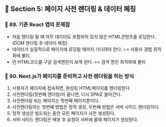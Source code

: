 ## 📙 Section 5: 페이지 사전 렌더링 & 데이터 페칭

### 🔖 89. 기존 React 앱의 문제점

- 처음 렌더링 될 때 아무 데이터도 포함되어 있지 않은 HTML콘텐츠를 로딩한다. (DOM 렌더링 후 데이터 페칭)
- 데이터가 실질적으로 페이지에 로딩될 때까지 기다려야 한다. => 사용자 경험 최적화에 불리
- 빈 HTML코드를 구글 검색엔진이 보게 된다. => 검색 엔진 최적화에 불리

### 🔖 90. Next.js가 페이지를 준비하고 사전 렌더링을 하는 방식

1. 사용자가 페이지에 접속하면, 완성된 HTML페이지를 렌더링한다.
2. 사전렌더링(첫번째 렌더링)이 끝나면, 다시 SPA로 돌아간다.
3. 사전렌더링 되는 페이지는 첫번째 페이지뿐이다.
4. 사전렌더링하는 첫번째 방법은 정적 생성, 두번째 방법은 서버 사이드 렌더링이다.
5. 정적 생성은 빌드되는 동안 모든 페이지가 사전 생성된다.
6. 서버 사이드 렌더링은 배포 후 요청이 서버에 올때 페이지가 생성된다.
